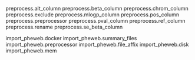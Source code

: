 preprocess.alt_column
preprocess.beta_column
preprocess.chrom_column
preprocess.exclude
preprocess.mlogp_column
preprocess.pos_column
preprocess.preprocessor
preprocess.pval_column
preprocess.ref_column
preprocess.rename
preprocess.se_beta_column

import_pheweb.docker
import_pheweb.summary_files
import_pheweb.preprocessor
import_pheweb.file_affix
import_pheweb.disk
import_pheweb.mem


